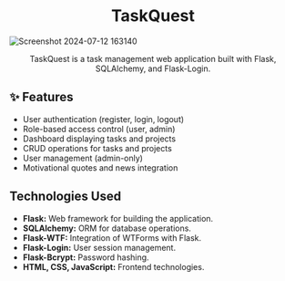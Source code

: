
<div align="center">
<h1>TaskQuest </h1>
</div>

![Screenshot 2024-07-12 163140](https://github.com/user-attachments/assets/2d020eb9-e17c-47e1-84f4-b562465b9a39)

<div align="center">
<p>TaskQuest is a task management web application built with Flask, SQLAlchemy, and Flask-Login.</p>
</div>


## :sparkles: Features 

- User authentication (register, login, logout)
- Role-based access control (user, admin)
- Dashboard displaying tasks and projects
- CRUD operations for tasks and projects
- User management (admin-only)
- Motivational quotes and news integration


## Technologies Used

- **Flask:** Web framework for building the application.
- **SQLAlchemy:** ORM for database operations.
- **Flask-WTF:** Integration of WTForms with Flask.
- **Flask-Login:** User session management.
- **Flask-Bcrypt:** Password hashing.
- **HTML, CSS, JavaScript:** Frontend technologies.
